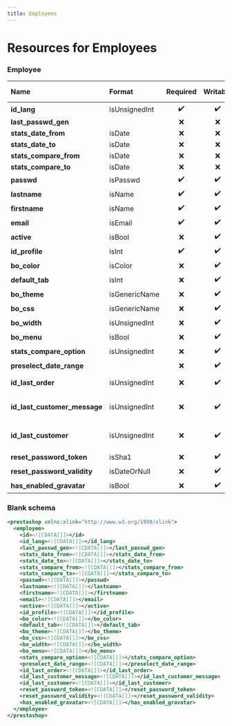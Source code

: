 ```yaml
---
title: Employees
---
```


# Resources for Employees

### Employee

|             Name             |    Format     | Required | Writable | Max size |       Description        |
| :--------------------------- | :------------ | :------: | :------: | -------: | :----------------------- |
| **id_lang**                  | isUnsignedInt | ✔️       | ✔️       |          | Lang ID                  |
| **last_passwd_gen**          |               | ❌        | ❌        |          |                          |
| **stats_date_from**          | isDate        | ❌        | ❌        |          |                          |
| **stats_date_to**            | isDate        | ❌        | ❌        |          |                          |
| **stats_compare_from**       | isDate        | ❌        | ❌        |          |                          |
| **stats_compare_to**         | isDate        | ❌        | ❌        |          |                          |
| **passwd**                   | isPasswd      | ✔️       | ✔️       | 255      |                          |
| **lastname**                 | isName        | ✔️       | ✔️       | 255      |                          |
| **firstname**                | isName        | ✔️       | ✔️       | 255      |                          |
| **email**                    | isEmail       | ✔️       | ✔️       | 255      |                          |
| **active**                   | isBool        | ❌        | ✔️       |          |                          |
| **id_profile**               | isInt         | ✔️       | ✔️       |          | Profile ID               |
| **bo_color**                 | isColor       | ❌        | ✔️       | 32       |                          |
| **default_tab**              | isInt         | ❌        | ✔️       |          |                          |
| **bo_theme**                 | isGenericName | ❌        | ✔️       | 32       |                          |
| **bo_css**                   | isGenericName | ❌        | ✔️       | 64       |                          |
| **bo_width**                 | isUnsignedInt | ❌        | ✔️       |          |                          |
| **bo_menu**                  | isBool        | ❌        | ✔️       |          |                          |
| **stats_compare_option**     | isUnsignedInt | ❌        | ✔️       |          |                          |
| **preselect_date_range**     |               | ❌        | ✔️       | 32       |                          |
| **id_last_order**            | isUnsignedInt | ❌        | ✔️       |          | Last order ID            |
| **id_last_customer_message** | isUnsignedInt | ❌        | ✔️       |          | Last customer message ID |
| **id_last_customer**         | isUnsignedInt | ❌        | ✔️       |          | Last customer ID         |
| **reset_password_token**     | isSha1        | ❌        | ✔️       | 40       |                          |
| **reset_password_validity**  | isDateOrNull  | ❌        | ✔️       |          |                          |
| **has_enabled_gravatar**     | isBool        | ❌        | ✔️       |          |                          |


### Blank schema

```xml
<prestashop xmlns:xlink="http://www.w3.org/1999/xlink">
  <employee>
    <id><![CDATA[]]></id>
    <id_lang><![CDATA[]]></id_lang>
    <last_passwd_gen><![CDATA[]]></last_passwd_gen>
    <stats_date_from><![CDATA[]]></stats_date_from>
    <stats_date_to><![CDATA[]]></stats_date_to>
    <stats_compare_from><![CDATA[]]></stats_compare_from>
    <stats_compare_to><![CDATA[]]></stats_compare_to>
    <passwd><![CDATA[]]></passwd>
    <lastname><![CDATA[]]></lastname>
    <firstname><![CDATA[]]></firstname>
    <email><![CDATA[]]></email>
    <active><![CDATA[]]></active>
    <id_profile><![CDATA[]]></id_profile>
    <bo_color><![CDATA[]]></bo_color>
    <default_tab><![CDATA[]]></default_tab>
    <bo_theme><![CDATA[]]></bo_theme>
    <bo_css><![CDATA[]]></bo_css>
    <bo_width><![CDATA[]]></bo_width>
    <bo_menu><![CDATA[]]></bo_menu>
    <stats_compare_option><![CDATA[]]></stats_compare_option>
    <preselect_date_range><![CDATA[]]></preselect_date_range>
    <id_last_order><![CDATA[]]></id_last_order>
    <id_last_customer_message><![CDATA[]]></id_last_customer_message>
    <id_last_customer><![CDATA[]]></id_last_customer>
    <reset_password_token><![CDATA[]]></reset_password_token>
    <reset_password_validity><![CDATA[]]></reset_password_validity>
    <has_enabled_gravatar><![CDATA[]]></has_enabled_gravatar>
  </employee>
</prestashop>
```

